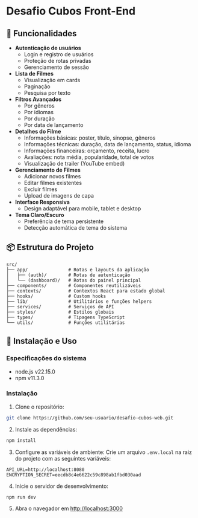 # Desafio Cubos Front-End

## 🚀 Funcionalidades

- **Autenticação de usuários**
  - Login e registro de usuários
  - Proteção de rotas privadas
  - Gerenciamento de sessão
- **Lista de Filmes**
  - Visualização em cards
  - Paginação
  - Pesquisa por texto
- **Filtros Avançados**
  - Por gêneros
  - Por idiomas
  - Por duração
  - Por data de lançamento
- **Detalhes do Filme**
  - Informações básicas: poster, título, sinopse, gêneros
  - Informações técnicas: duração, data de lançamento, status, idioma
  - Informações financeiras: orçamento, receita, lucro
  - Avaliações: nota média, popularidade, total de votos
  - Visualização de trailer (YouTube embed)
- **Gerenciamento de Filmes**
  - Adicionar novos filmes
  - Editar filmes existentes
  - Excluir filmes
  - Upload de imagens de capa
- **Interface Responsiva**
  - Design adaptável para mobile, tablet e desktop
- **Tema Claro/Escuro**
  - Preferência de tema persistente
  - Detecção automática de tema do sistema

## 📦 Estrutura do Projeto

```
src/
├── app/               # Rotas e layouts da aplicação
│   ├── (auth)/        # Rotas de autenticação
│   └── (dashboard)/   # Rotas do painel principal
├── components/        # Componentes reutilizáveis
├── contexts/          # Contextos React para estado global
├── hooks/             # Custom hooks
├── lib/               # Utilitários e funções helpers
├── services/          # Serviços de API
├── styles/            # Estilos globais
├── types/             # Tipagens TypeScript
└── utils/             # Funções utilitárias
```

## 🔧 Instalação e Uso

### Especificações do sistema

- node.js v22.15.0
- npm v11.3.0

### Instalação

1. Clone o repositório:

```bash
git clone https://github.com/seu-usuario/desafio-cubos-web.git
```

2. Instale as dependências:

```bash
npm install
```

3. Configure as variáveis de ambiente:
   Crie um arquivo `.env.local` na raiz do projeto com as seguintes variáveis:

```
API_URL=http://localhost:8080
ENCRYPTION_SECRET=eecdb8c4e6622c59c898ab1fbd030aad
```

4. Inicie o servidor de desenvolvimento:

```bash
npm run dev
```

5. Abra o navegador em [http://localhost:3000](http://localhost:3000)
